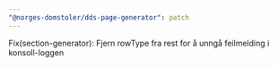 ```yaml
---
"@norges-domstoler/dds-page-generator": patch
---
```


Fix(section-generator): Fjern rowType fra rest for å unngå feilmelding i konsoll-loggen
